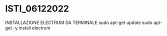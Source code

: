 # ISTI_06122022


INSTALLAZIONE ELECTRUM DA TERMINALE
sudo apt-get update
sudo apt-get -y install electrum

